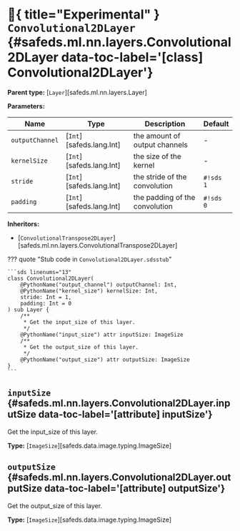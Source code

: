 # :test_tube:{ title="Experimental" } <code class="doc-symbol doc-symbol-class"></code> `Convolutional2DLayer` {#safeds.ml.nn.layers.Convolutional2DLayer data-toc-label='[class] Convolutional2DLayer'}

**Parent type:** [`Layer`][safeds.ml.nn.layers.Layer]

**Parameters:**

| Name | Type | Description | Default |
|------|------|-------------|---------|
| `outputChannel` | [`Int`][safeds.lang.Int] | the amount of output channels | - |
| `kernelSize` | [`Int`][safeds.lang.Int] | the size of the kernel | - |
| `stride` | [`Int`][safeds.lang.Int] | the stride of the convolution | `#!sds 1` |
| `padding` | [`Int`][safeds.lang.Int] | the padding of the convolution | `#!sds 0` |

**Inheritors:**

- [`ConvolutionalTranspose2DLayer`][safeds.ml.nn.layers.ConvolutionalTranspose2DLayer]

??? quote "Stub code in `Convolutional2DLayer.sdsstub`"

    ```sds linenums="13"
    class Convolutional2DLayer(
        @PythonName("output_channel") outputChannel: Int,
        @PythonName("kernel_size") kernelSize: Int,
        stride: Int = 1,
        padding: Int = 0
    ) sub Layer {
        /**
         * Get the input_size of this layer.
         */
        @PythonName("input_size") attr inputSize: ImageSize
        /**
         * Get the output_size of this layer.
         */
        @PythonName("output_size") attr outputSize: ImageSize
    }
    ```

## <code class="doc-symbol doc-symbol-attribute"></code> `inputSize` {#safeds.ml.nn.layers.Convolutional2DLayer.inputSize data-toc-label='[attribute] inputSize'}

Get the input_size of this layer.

**Type:** [`ImageSize`][safeds.data.image.typing.ImageSize]

## <code class="doc-symbol doc-symbol-attribute"></code> `outputSize` {#safeds.ml.nn.layers.Convolutional2DLayer.outputSize data-toc-label='[attribute] outputSize'}

Get the output_size of this layer.

**Type:** [`ImageSize`][safeds.data.image.typing.ImageSize]
